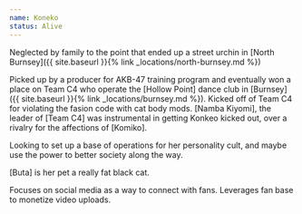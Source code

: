 ```yaml
---
name: Koneko
status: Alive
---
```


Neglected by family to the point that ended up a street urchin in [North Burnsey]({{ site.baseurl }}{% link _locations/north-burnsey.md %})

Picked up by a producer for AKB-47 training program and eventually won a place on Team C4 who operate the [Hollow Point] dance club in [Burnsey]({{ site.baseurl }}{% link _locations/burnsey.md %}). Kicked off of Team C4 for violating the fasion code with cat body mods. [Namba Kiyomi], the leader of [Team C4] was instrumental in getting Konkeo kicked out, over a rivalry for the affections of [Komiko].

Looking to set up a base of operations for her personality cult, and maybe use the power to better society along the way.

[Buta] is her pet a really fat black cat.

Focuses on social media as a way to connect with fans. Leverages fan base to monetize video uploads.



